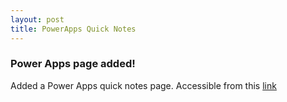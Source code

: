 ```yaml
---
layout: post
title: PowerApps Quick Notes
---
```


### Power Apps page added!

Added a Power Apps quick notes page. Accessible from this [link](https://stchiew.github.io/powerapps/)
